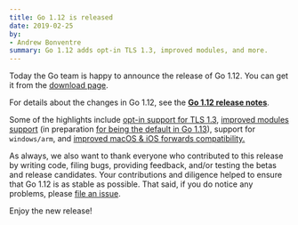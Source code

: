 ```yaml
---
title: Go 1.12 is released
date: 2019-02-25
by:
- Andrew Bonventre
summary: Go 1.12 adds opt-in TLS 1.3, improved modules, and more.
---
```



Today the Go team is happy to announce the release of Go 1.12.
You can get it from the [download page](https://golang.org/dl/).

For details about the changes in Go 1.12, see the [**Go 1.12 release notes**](https://golang.org/doc/go1.12).

Some of the highlights include [opt-in support for TLS 1.3](https://golang.org/doc/go1.12#tls_1_3), [improved modules support](https://golang.org/doc/go1.12#modules) (in preparation [for being the default in Go 1.13](/modules2019)), support for `windows/arm`, and [improved macOS & iOS forwards compatibility.](https://golang.org/doc/go1.12#darwin)

As always, we also want to thank everyone who contributed to this release by writing code, filing bugs, providing feedback, and/or testing the betas and release candidates.
Your contributions and diligence helped to ensure that Go 1.12 is as stable as possible.
That said, if you do notice any problems, please [file an issue](https://golang.org/issues/new).

Enjoy the new release!
